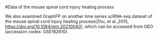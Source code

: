 #Data of the mouse spinal cord injury healing process 

We also examined GraphFP on another time series scRNA-seq dataset of the mouse spinal cord injury healing process(Zhu, et al.,2015, https://doi.org/10.1084/jem.20210040), which can be accessed from GEO (accession codes: GSE162610).
